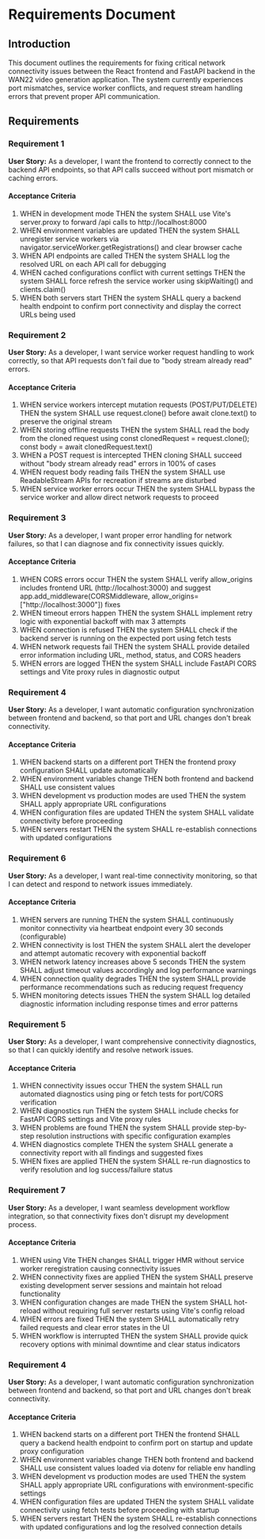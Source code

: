 # Requirements Document

## Introduction

This document outlines the requirements for fixing critical network connectivity issues between the React frontend and FastAPI backend in the WAN22 video generation application. The system currently experiences port mismatches, service worker conflicts, and request stream handling errors that prevent proper API communication.

## Requirements

### Requirement 1

**User Story:** As a developer, I want the frontend to correctly connect to the backend API endpoints, so that API calls succeed without port mismatch or caching errors.

#### Acceptance Criteria

1. WHEN in development mode THEN the system SHALL use Vite's server.proxy to forward /api calls to http://localhost:8000
2. WHEN environment variables are updated THEN the system SHALL unregister service workers via navigator.serviceWorker.getRegistrations() and clear browser cache
3. WHEN API endpoints are called THEN the system SHALL log the resolved URL on each API call for debugging
4. WHEN cached configurations conflict with current settings THEN the system SHALL force refresh the service worker using skipWaiting() and clients.claim()
5. WHEN both servers start THEN the system SHALL query a backend health endpoint to confirm port connectivity and display the correct URLs being used

### Requirement 2

**User Story:** As a developer, I want service worker request handling to work correctly, so that API requests don't fail due to "body stream already read" errors.

#### Acceptance Criteria

1. WHEN service workers intercept mutation requests (POST/PUT/DELETE) THEN the system SHALL use request.clone() before await clone.text() to preserve the original stream
2. WHEN storing offline requests THEN the system SHALL read the body from the cloned request using const clonedRequest = request.clone(); const body = await clonedRequest.text()
3. WHEN a POST request is intercepted THEN cloning SHALL succeed without "body stream already read" errors in 100% of cases
4. WHEN request body reading fails THEN the system SHALL use ReadableStream APIs for recreation if streams are disturbed
5. WHEN service worker errors occur THEN the system SHALL bypass the service worker and allow direct network requests to proceed

### Requirement 3

**User Story:** As a developer, I want proper error handling for network failures, so that I can diagnose and fix connectivity issues quickly.

#### Acceptance Criteria

1. WHEN CORS errors occur THEN the system SHALL verify allow_origins includes frontend URL (http://localhost:3000) and suggest app.add_middleware(CORSMiddleware, allow_origins=["http://localhost:3000"]) fixes
2. WHEN timeout errors happen THEN the system SHALL implement retry logic with exponential backoff with max 3 attempts
3. WHEN connection is refused THEN the system SHALL check if the backend server is running on the expected port using fetch tests
4. WHEN network requests fail THEN the system SHALL provide detailed error information including URL, method, status, and CORS headers
5. WHEN errors are logged THEN the system SHALL include FastAPI CORS settings and Vite proxy rules in diagnostic output

### Requirement 4

**User Story:** As a developer, I want automatic configuration synchronization between frontend and backend, so that port and URL changes don't break connectivity.

#### Acceptance Criteria

1. WHEN backend starts on a different port THEN the frontend proxy configuration SHALL update automatically
2. WHEN environment variables change THEN both frontend and backend SHALL use consistent values
3. WHEN development vs production modes are used THEN the system SHALL apply appropriate URL configurations
4. WHEN configuration files are updated THEN the system SHALL validate connectivity before proceeding
5. WHEN servers restart THEN the system SHALL re-establish connections with updated configurations

### Requirement 6

**User Story:** As a developer, I want real-time connectivity monitoring, so that I can detect and respond to network issues immediately.

#### Acceptance Criteria

1. WHEN servers are running THEN the system SHALL continuously monitor connectivity via heartbeat endpoint every 30 seconds (configurable)
2. WHEN connectivity is lost THEN the system SHALL alert the developer and attempt automatic recovery with exponential backoff
3. WHEN network latency increases above 5 seconds THEN the system SHALL adjust timeout values accordingly and log performance warnings
4. WHEN connection quality degrades THEN the system SHALL provide performance recommendations such as reducing request frequency
5. WHEN monitoring detects issues THEN the system SHALL log detailed diagnostic information including response times and error patterns

### Requirement 5

**User Story:** As a developer, I want comprehensive connectivity diagnostics, so that I can quickly identify and resolve network issues.

#### Acceptance Criteria

1. WHEN connectivity issues occur THEN the system SHALL run automated diagnostics using ping or fetch tests for port/CORS verification
2. WHEN diagnostics run THEN the system SHALL include checks for FastAPI CORS settings and Vite proxy rules
3. WHEN problems are found THEN the system SHALL provide step-by-step resolution instructions with specific configuration examples
4. WHEN diagnostics complete THEN the system SHALL generate a connectivity report with all findings and suggested fixes
5. WHEN fixes are applied THEN the system SHALL re-run diagnostics to verify resolution and log success/failure status

### Requirement 7

**User Story:** As a developer, I want seamless development workflow integration, so that connectivity fixes don't disrupt my development process.

#### Acceptance Criteria

1. WHEN using Vite THEN changes SHALL trigger HMR without service worker reregistration causing connectivity issues
2. WHEN connectivity fixes are applied THEN the system SHALL preserve existing development server sessions and maintain hot reload functionality
3. WHEN configuration changes are made THEN the system SHALL hot-reload without requiring full server restarts using Vite's config reload
4. WHEN errors are fixed THEN the system SHALL automatically retry failed requests and clear error states in the UI
5. WHEN workflow is interrupted THEN the system SHALL provide quick recovery options with minimal downtime and clear status indicators

### Requirement 4

**User Story:** As a developer, I want automatic configuration synchronization between frontend and backend, so that port and URL changes don't break connectivity.

#### Acceptance Criteria

1. WHEN backend starts on a different port THEN the frontend SHALL query a backend health endpoint to confirm port on startup and update proxy configuration
2. WHEN environment variables change THEN both frontend and backend SHALL use consistent values loaded via dotenv for reliable env handling
3. WHEN development vs production modes are used THEN the system SHALL apply appropriate URL configurations with environment-specific settings
4. WHEN configuration files are updated THEN the system SHALL validate connectivity using fetch tests before proceeding with startup
5. WHEN servers restart THEN the system SHALL re-establish connections with updated configurations and log the resolved connection details

